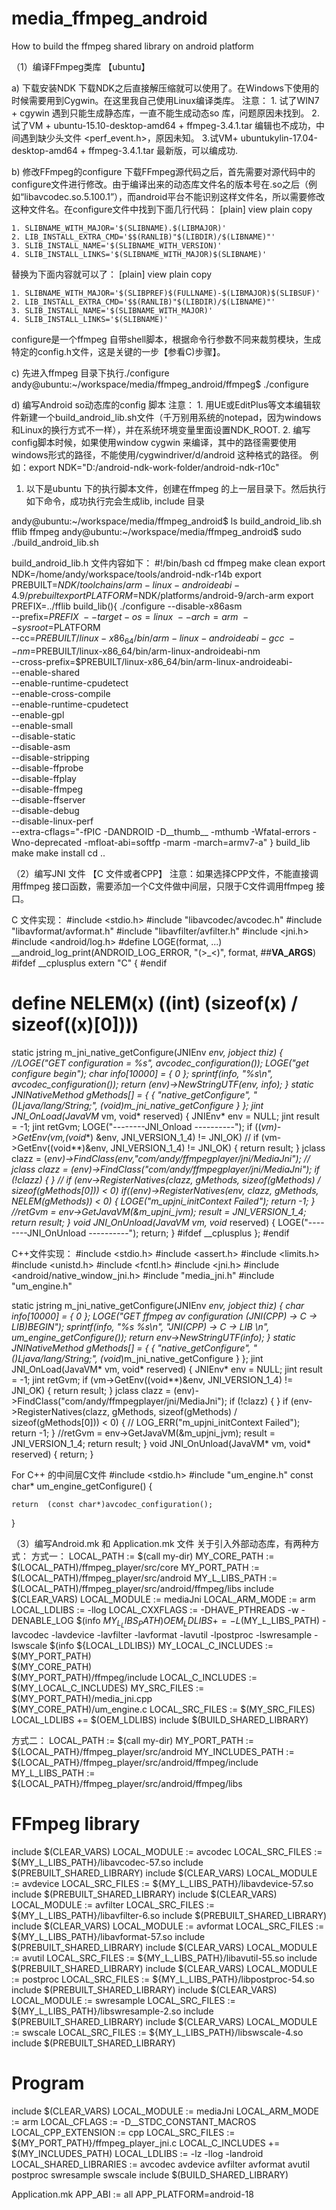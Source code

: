 # media_ffmpeg_android
How to build the ffmpeg shared library on android platform

（1）编译FFmpeg类库 【ubuntu】

a) 下载安装NDK
下载NDK之后直接解压缩就可以使用了。在Windows下使用的时候需要用到Cygwin。在这里我自己使用Linux编译类库。
注意：
    1. 试了WIN7 + cgywin 遇到只能生成静态库，一直不能生成动态so 库，问题原因未找到。
    2.试了VM + ubuntu-15.10-desktop-amd64 + ffmpeg-3.4.1.tar   编辑也不成功，中间遇到缺少头文件 <perf_event.h>，原因未知。 
    3.试VM+ ubuntukylin-17.04-desktop-amd64 + ffmpeg-3.4.1.tar 最新版，可以编成功.


b) 修改FFmpeg的configure
下载FFmpeg源代码之后，首先需要对源代码中的configure文件进行修改。由于编译出来的动态库文件名的版本号在.so之后（例如“libavcodec.so.5.100.1”），而android平台不能识别这样文件名，所以需要修改这种文件名。在configure文件中找到下面几行代码：
[plain] view plain copy

	1. SLIBNAME_WITH_MAJOR='$(SLIBNAME).$(LIBMAJOR)'  
	2. LIB_INSTALL_EXTRA_CMD='$$(RANLIB)"$(LIBDIR)/$(LIBNAME)"'  
	3. SLIB_INSTALL_NAME='$(SLIBNAME_WITH_VERSION)'  
	4. SLIB_INSTALL_LINKS='$(SLIBNAME_WITH_MAJOR)$(SLIBNAME)'  

替换为下面内容就可以了：
[plain] view plain copy

	1. SLIBNAME_WITH_MAJOR='$(SLIBPREF)$(FULLNAME)-$(LIBMAJOR)$(SLIBSUF)'  
	2. LIB_INSTALL_EXTRA_CMD='$$(RANLIB)"$(LIBDIR)/$(LIBNAME)"'  
	3. SLIB_INSTALL_NAME='$(SLIBNAME_WITH_MAJOR)'  
	4. SLIB_INSTALL_LINKS='$(SLIBNAME)'  

configure是一个ffmpeg 自带shell脚本，根据命令行参数不同来裁剪模块，生成特定的config.h文件，这是关键的一步【参看C)步骤】。

c) 先进入ffmpeg 目录下执行./configure 
andy@ubuntu:~/workspace/media/ffmpeg_android/ffmpeg$ ./configure

d) 编写Android so动态库的config 脚本
注意：
	1. 用UE或EditPlus等文本编辑软件新建一个build_android_lib.sh文件（千万别用系统的notepad，因为windows和Linux的换行方式不一样），并在系统环境变量里面设置NDK_ROOT.
	2. 编写config脚本时候，如果使用window cygwin 来编译，其中的路径需要使用windows形式的路径，不能使用/cygwindriver/d/android 这种格式的路径。
          例如：export NDK="D:/android-ndk-work-folder/android-ndk-r10c"


1. 以下是ubuntu 下的执行脚本文件，创建在ffmpeg 的上一层目录下。然后执行如下命令，成功执行完会生成lib, include 目录

andy@ubuntu:~/workspace/media/ffmpeg_android$ ls
build_android_lib.sh  fflib  ffmpeg
andy@ubuntu:~/workspace/media/ffmpeg_android$ sudo ./build_android_lib.sh

build_android_lib.h 文件内容如下：
#!/bin/bash
cd ffmpeg
make clean
export NDK=/home/andy/workspace/tools/android-ndk-r14b
export PREBUILT=$NDK/toolchains/arm-linux-androideabi-4.9/prebuilt
export PLATFORM=$NDK/platforms/android-9/arch-arm
export PREFIX=../fflib
build_lib(){
  ./configure --disable-x86asm \
--prefix=$PREFIX \
--target-os=linux \
--arch=arm \
--sysroot=$PLATFORM \
--cc=$PREBUILT/linux-x86_64/bin/arm-linux-androideabi-gcc \
--nm=$PREBUILT/linux-x86_64/bin/arm-linux-androideabi-nm \
--cross-prefix=$PREBUILT/linux-x86_64/bin/arm-linux-androideabi- \
--enable-shared \
--enable-runtime-cpudetect \
--enable-cross-compile \
--enable-runtime-cpudetect \
--enable-gpl \
--enable-small \
--disable-static \
--disable-asm \
--disable-stripping \
--disable-ffprobe \
--disable-ffplay \
--disable-ffmpeg \
--disable-ffserver \
--disable-debug \
--disable-linux-perf \
--extra-cflags="-fPIC -DANDROID -D__thumb__ -mthumb -Wfatal-errors -Wno-deprecated -mfloat-abi=softfp -marm -march=armv7-a"
}
build_lib
make
make install
cd ..


（2）编写JNI 文件 【C 文件或者CPP】
注意：如果选择CPP文件，不能直接调用ffmpeg 接口函数，需要添加一个C文件做中间层，只限于C文件调用ffmpeg 接口。

C 文件实现：
#include <stdio.h>
#include "libavcodec/avcodec.h"
#include "libavformat/avformat.h"
#include "libavfilter/avfilter.h"
#include <jni.h>
#include <android/log.h>
#define LOGE(format, ...)  __android_log_print(ANDROID_LOG_ERROR, "(>_<)", format, ##__VA_ARGS__)
#ifdef __cplusplus
extern "C" {
#endif
# define NELEM(x) ((int) (sizeof(x) / sizeof((x)[0])))
static jstring m_jni_native_getConfigure(JNIEnv *env, jobject thiz)
{
    //LOGE("GET configuration = %s", avcodec_configuration());
    LOGE("get configure begin");
    char info[10000] = { 0 };
    sprintf(info, "%s\n", avcodec_configuration());
    return (*env)->NewStringUTF(env, info);
}
static JNINativeMethod gMethods[] = {
    { "native_getConfigure", "()Ljava/lang/String;", (void*)m_jni_native_getConfigure }
};
jint JNI_OnLoad(JavaVM* vm, void* reserved)
{
    JNIEnv* env = NULL;
    jint result = -1;
    jint retGvm;
    LOGE("--------JNI_Onload ----------");
       if ((*vm)->GetEnv(vm,(void**) &env, JNI_VERSION_1_4) != JNI_OK)
   // if (vm->GetEnv((void**)&env, JNI_VERSION_1_4) != JNI_OK)
    {
        return result;
    }
       jclass clazz = (*env)->FindClass(env,"com/andy/ffmpegplayer/jni/MediaJni");
   // jclass clazz = (env)->FindClass("com/andy/ffmpegplayer/jni/MediaJni");
    if (!clazz)
    {
    }
       // if (env->RegisterNatives(clazz, gMethods, sizeof(gMethods) / sizeof(gMethods[0])) < 0)
       if((*env)->RegisterNatives(env, clazz, gMethods, NELEM(gMethods)) < 0)
    {
        LOGE("m_upjni_initContext Failed");
        return -1;
    }
    //retGvm = env->GetJavaVM(&m_upjni_jvm);
    result = JNI_VERSION_1_4;
    return result;
}
void JNI_OnUnload(JavaVM* vm, void* reserved)
{
    LOGE("--------JNI_OnUnload ----------");
    return;
}
#ifdef __cplusplus
};
#endif

C++文件实现：
#include <stdio.h>
#include <assert.h>
#include <limits.h>
#include <unistd.h>
#include <fcntl.h>
#include <jni.h>
#include <android/native_window_jni.h>
#include "media_jni.h"
#include "um_engine.h"

static jstring m_jni_native_getConfigure(JNIEnv *env, jobject thiz)
{
    char info[10000] = { 0 };
    LOGE("GET ffmpeg av configuration (JNI(CPP) -> C -> LIB)BEGIN");
    sprintf(info, "%s %s\n", "JNI(CPP) -> C -> LIB \n", um_engine_getConfigure());
    return env->NewStringUTF(info);
}
static JNINativeMethod gMethods[] = {
    { "native_getConfigure", "()Ljava/lang/String;", (void*)m_jni_native_getConfigure }
};
jint JNI_OnLoad(JavaVM* vm, void* reserved)
{
    JNIEnv* env = NULL;
    jint result = -1;
    jint retGvm;
    if (vm->GetEnv((void**)&env, JNI_VERSION_1_4) != JNI_OK)
    {
        return result;
    }
    jclass clazz = (env)->FindClass("com/andy/ffmpegplayer/jni/MediaJni");
    if (!clazz)
    {
    }
    if (env->RegisterNatives(clazz, gMethods, sizeof(gMethods) / sizeof(gMethods[0])) < 0)
    {
        // LOG_ERR("m_upjni_initContext Failed");
        return -1;
    }
    //retGvm = env->GetJavaVM(&m_upjni_jvm);
    result = JNI_VERSION_1_4;
    return result;
}
void JNI_OnUnload(JavaVM* vm, void* reserved)
{
    return;
}

For C++ 的中间层C文件
#include <stdio.h>
#include "um_engine.h"
const char* um_engine_getConfigure()
{
   
    return  (const char*)avcodec_configuration();
    
}


（3）编写Android.mk 和 Application.mk 文件
关于引入外部动态库，有两种方式：
方式一：
LOCAL_PATH := $(call my-dir)
MY_CORE_PATH := $(LOCAL_PATH)/ffmpeg_player/src/core
MY_PORT_PATH := $(LOCAL_PATH)/ffmpeg_player/src/android
MY_L_LIBS_PATH := $(LOCAL_PATH)/ffmpeg_player/src/android/ffmpeg/libs
include $(CLEAR_VARS)
LOCAL_MODULE := mediaJni
LOCAL_ARM_MODE := arm
LOCAL_LDLIBS := -llog
LOCAL_CXXFLAGS := -DHAVE_PTHREADS -w -DENABLE_LOG
$(info ${MY_L_LIBS_PATH})
OEM_LDLIBS += -L$(MY_L_LIBS_PATH) -lavcodec -lavdevice -lavfilter -lavformat -lavutil -lpostproc -lswresample -lswscale
$(info ${LOCAL_LDLIBS})
MY_LOCAL_C_INCLUDES := $(MY_PORT_PATH) \
    $(MY_CORE_PATH) \
    $(MY_PORT_PATH)/ffmpeg/include
LOCAL_C_INCLUDES := $(MY_LOCAL_C_INCLUDES)
MY_SRC_FILES := $(MY_PORT_PATH)/media_jni.cpp \
    $(MY_CORE_PATH)/um_engine.c
LOCAL_SRC_FILES := $(MY_SRC_FILES)
LOCAL_LDLIBS += $(OEM_LDLIBS)
include $(BUILD_SHARED_LIBRARY)

方式二：
LOCAL_PATH := $(call my-dir)
MY_PORT_PATH := ${LOCAL_PATH}/ffmpeg_player/src/android
MY_INCLUDES_PATH := ${LOCAL_PATH}/ffmpeg_player/src/android/ffmpeg/include
MY_L_LIBS_PATH := ${LOCAL_PATH}/ffmpeg_player/src/android/ffmpeg/libs
# FFmpeg library
include $(CLEAR_VARS)
LOCAL_MODULE := avcodec
LOCAL_SRC_FILES := ${MY_L_LIBS_PATH}/libavcodec-57.so
include $(PREBUILT_SHARED_LIBRARY)
include $(CLEAR_VARS)
LOCAL_MODULE := avdevice
LOCAL_SRC_FILES := ${MY_L_LIBS_PATH}/libavdevice-57.so
include $(PREBUILT_SHARED_LIBRARY)
include $(CLEAR_VARS)
LOCAL_MODULE := avfilter
LOCAL_SRC_FILES := ${MY_L_LIBS_PATH}/libavfilter-6.so
include $(PREBUILT_SHARED_LIBRARY)
include $(CLEAR_VARS)
LOCAL_MODULE := avformat
LOCAL_SRC_FILES := ${MY_L_LIBS_PATH}/libavformat-57.so
include $(PREBUILT_SHARED_LIBRARY)
include $(CLEAR_VARS)
LOCAL_MODULE := avutil
LOCAL_SRC_FILES := ${MY_L_LIBS_PATH}/libavutil-55.so
include $(PREBUILT_SHARED_LIBRARY)
include $(CLEAR_VARS)
LOCAL_MODULE := postproc
LOCAL_SRC_FILES := ${MY_L_LIBS_PATH}/libpostproc-54.so
include $(PREBUILT_SHARED_LIBRARY)
include $(CLEAR_VARS)
LOCAL_MODULE := swresample
LOCAL_SRC_FILES := ${MY_L_LIBS_PATH}/libswresample-2.so
include $(PREBUILT_SHARED_LIBRARY)
include $(CLEAR_VARS)
LOCAL_MODULE := swscale
LOCAL_SRC_FILES := ${MY_L_LIBS_PATH}/libswscale-4.so
include $(PREBUILT_SHARED_LIBRARY)
# Program
include $(CLEAR_VARS)
LOCAL_MODULE := mediaJni
LOCAL_ARM_MODE := arm
LOCAL_CFLAGS := -D__STDC_CONSTANT_MACROS
LOCAL_CPP_EXTENSION := cpp
LOCAL_SRC_FILES := ${MY_PORT_PATH}/ffmpeg_player_jni.c
LOCAL_C_INCLUDES += $(MY_INCLUDES_PATH)
LOCAL_LDLIBS := -lz -llog -landroid
LOCAL_SHARED_LIBRARIES := avcodec avdevice avfilter avformat avutil postproc swresample swscale
include $(BUILD_SHARED_LIBRARY)

Application.mk
APP_ABI := all
APP_PLATFORM=android-18




